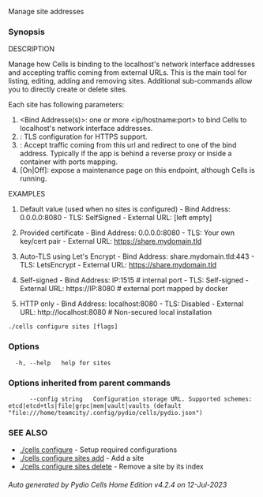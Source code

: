 Manage site addresses

### Synopsis


DESCRIPTION
  
  Manage how Cells is binding to the localhost's network interface addresses and accepting traffic coming from external URLs.
  This is the main tool for listing, editing, adding and removing sites. Additional sub-commands allow you to directly create or delete sites.
  
  Each site has following parameters:
   1. <Bind Addresse(s)>: one or more <ip/hostname:port> to bind Cells to localhost's network interface addresses. 
   2. <TLS Settings>: TLS configuration for HTTPS support.
   3. <External URL>: Accept traffic coming from this url and redirect to one of the bind address.
      Typically if the app is behind a reverse proxy or inside a container with ports mapping.
   4. <Maintenance Mode> [On|Off]: expose a maintenance page on this endpoint, although Cells is running.

EXAMPLES 

  1. Default value (used when no sites is configured)
    - Bind Address: 0.0.0.0:8080
    - TLS: SelfSigned
    - External URL: [left empty]
  
  2. Provided certificate
    - Bind Address: 0.0.0.0:8080
    - TLS: Your own key/cert pair
    - External URL: https://share.mydomain.tld
  
  3. Auto-TLS using Let's Encrypt 
    - Bind Address: share.mydomain.tld:443
    - TLS: LetsEncrypt
    - External URL: https://share.mydomain.tld
  
  4. Self-signed
    - Bind Address: IP:1515         # internal port
    - TLS: Self-signed
    - External URL: https://IP:8080   # external port mapped by docker
  
  5. HTTP only
    - Bind Address: localhost:8080
    - TLS: Disabled
    - External URL: http://localhost:8080  # Non-secured local installation



```
./cells configure sites [flags]
```

### Options

```
  -h, --help   help for sites
```

### Options inherited from parent commands

```
      --config string   Configuration storage URL. Supported schemes: etcd|etcd+tls|file|grpc|mem|vault|vaults (default "file:///home/teamcity/.config/pydio/cells/pydio.json")
```

### SEE ALSO

* [./cells configure](./cells-configure)	 - Setup required configurations
* [./cells configure sites add](./cells-configure-sites-add)	 - Add a site
* [./cells configure sites delete](./cells-configure-sites-delete)	 - Remove a site by its index

###### Auto generated by Pydio Cells Home Edition v4.2.4 on 12-Jul-2023
